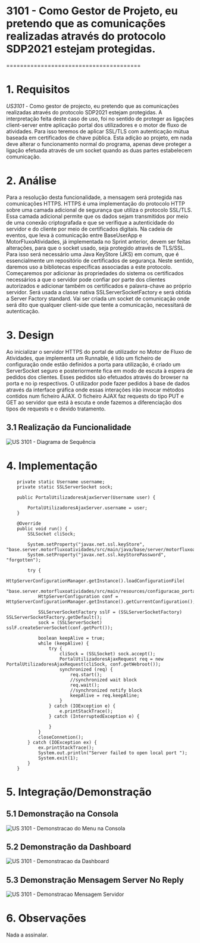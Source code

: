# 3101 - Como Gestor de Projeto, eu pretendo que as comunicações realizadas através do protocolo SDP2021 estejam protegidas.
=======================================

# 1. Requisitos

*US3101* - Como gestor de projecto, eu pretendo que as comunicações realizadas através do protocolo SDP2021 estejam protegidas.
A interpretação feita deste caso de uso, foi no sentido de proteger as ligações client-server entre aplicação portal dos utilizadores e o motor de fluxo de atividades. Para isso teremos de aplicar SSL/TLS com autenticação mútua baseada em certificados de chave pública. Esta adição ao projeto, em nada deve alterar o funcionamento normal do programa, apenas deve proteger a ligação efetuada através de um socket quando as duas partes estabelecem comunicação.

# 2. Análise

Para a resolução desta funcionalidade, a mensagem será protegida nas comunicações HTTPS. HTTPS é uma implementação do protocolo HTTP sobre uma camada adicional de segurança que utiliza o protocolo SSL/TLS. Essa camada adicional permite que os dados sejam transmitidos por meio de uma conexão criptografada e que se verifique a autenticidade do servidor e do cliente por meio de certificados digitais.
Na cadeia de eventos, que leva à comunicação entre BaseUserApp e MotorFluxoAtividades, já implementada no Sprint anterior, devem ser feitas alterações, para que o socket usado, seja protegido através de TLS/SSL. Para isso será necessário uma Java KeyStore (JKS) em comum, que é essencialmente um repositório de certificados de segurança. Neste sentido, daremos uso a bibliotecas específicas associadas a este protocolo. Começaremos por adicionar às propriedades do sistema os certificados necessários a que o servidor pode confiar por parte dos clientes autorizados e adicionar também os certificados e palavra-chave ao próprio servidor.
Será usada a classe nativa SSLServerSocketFactory e será obtida a Server Factory standard. Vai ser criada um socket de comunicação onde será dito que qualquer client-side que tente a comunicação, necessitará de autenticação.

# 3. Design

Ao inicializar o servidor HTTPS do portal de utilizador no Motor de Fluxo de Atividades, que implementa um Runnable, é lido um ficheiro de configuração onde estão definidos a porta para utilização, é criado um ServerSocket seguro e posteriormente fica em modo de escuta à espera de pedidos dos clientes. Esses pedidos são efetuados através do browser na porta e no ip respectivos. O utilizador pode fazer pedidos à base de dados através da interface gráfica onde essas interações irão invocar métodos contidos num ficheiro AJAX. O ficheiro AJAX faz requests do tipo PUT e GET ao servidor que está à escuta e onde fazemos a diferenciação dos tipos de requests e o devido tratamento.

## 3.1 Realização da Funcionalidade

![US 3101 - Diagrama de Sequência](us3101_SD.png)


# 4. Implementação

```	
	private static Username username;
    private static SSLServerSocket sock;
	
    public PortalUtilizadoresAjaxServer(Username user) {

        PortalUtilizadoresAjaxServer.username = user;
    }

    @Override
    public void run() {
        SSLSocket cliSock;

        System.setProperty("javax.net.ssl.keyStore", "base.server.motorfluxoatividades/src/main/java/base/server/motorfluxoatividades/dashboard/portalusers/server.jks");
        System.setProperty("javax.net.ssl.keyStorePassword", "forgotten");

        try {
            HttpServerConfigurationManager.getInstance().loadConfigurationFile(
                    "base.server.motorfluxoatividades/src/main/resources/configuracao_portal_utilizadores.xml");
            HttpServerConfiguration conf = HttpServerConfigurationManager.getInstance().getCurrentConfiguration();

            SSLServerSocketFactory sslF = (SSLServerSocketFactory) SSLServerSocketFactory.getDefault();
            sock = (SSLServerSocket) sslF.createServerSocket(conf.getPort());

            boolean keepAlive = true;
            while (keepAlive) {
                try {
                    cliSock = (SSLSocket) sock.accept();
                    PortalUtilizadoresAjaxRequest req = new PortalUtilizadoresAjaxRequest(cliSock, conf.getWebroot());
                    synchronized (req) {
                        req.start();
                        //synchronized wait block
                        req.wait();
                        //synchronized notify block
                        keepAlive = req.keepAline;
                    }
                } catch (IOException e) {
                    e.printStackTrace();
                } catch (InterruptedException e) {

                }
            }
            closeConnetion();
        } catch (IOException ex) {
            ex.printStackTrace();
            System.out.println("Server failed to open local port ");
            System.exit(1);
        }
	}
```

# 5. Integração/Demonstração

## 5.1 Demonstração na Consola

![US 3101 - Demonstracao do Menu na Consola](demonstracao_consola.png)

## 5.2 Demonstração da Dashboard

![US 3101 - Demonstracao da Dashboard](demonstracao_dashboard.png)

## 5.3 Demonstração Mensagem Server No Reply

![US 3101 - Demonstracao Mensagem Servidor](demonstracao_serverNoReply.png)

# 6. Observações

Nada a assinalar.
